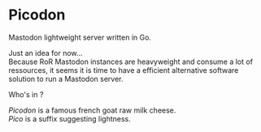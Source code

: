 # Picodon
Mastodon lightweight server written in Go.

Just an idea for now…  
Because RoR Mastodon instances are heavyweight and consume a lot of ressources, it seems it is time to have a efficient alternative software solution to run a Mastodon server.  

Who's in ?

_Picodon_ is a famous french goat raw milk cheese.  
_Pico_ is a suffix suggesting lightness.
